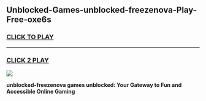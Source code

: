
## Unblocked-Games-unblocked-freezenova-Play-Free-oxe6s
<h3>
<a href="https://premium76.site?title=unblocked-freezenova&ref=21A">CLICK TO PLAY</a></h3>
<hr>

<h3>
<a href="https://premium76.site?title=unblocked-freezenova&ref=21A">CLICK 2 PLAY</a>
  
</h3>

<a href="https://premium76.site?title=unblocked-freezenova&ref=21A"><img src="https://clearcache.store/games.png"></a>


**unblocked-freezenova games unblocked: Your Gateway to Fun and Accessible Online Gaming**
